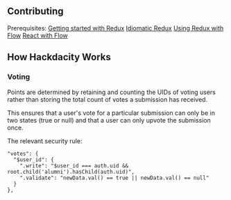 ## Contributing
Prerequisites:
[Getting started with Redux](https://egghead.io/courses/getting-started-with-redux)
[Idiomatic Redux](https://egghead.io/courses/building-react-applications-with-idiomatic-redux)
[Using Redux with Flow](http://frantic.im/using-redux-with-flow)
[React with Flow](https://flowtype.org/docs/react.html)
## How Hackdacity Works

### Voting
Points are determined by retaining and counting the UIDs of voting users rather
than storing the total count of votes a submission has received.

This ensures that a user's vote for a particular submission can only be in
two states (true or null) and that a user can only upvote the submission once.

The relevant security rule:
```
"votes": {
  "$user_id": {
    ".write": "$user_id === auth.uid && root.child('alumni').hasChild(auth.uid)",
    ".validate": "newData.val() == true || newData.val() == null"
  }
},
```
